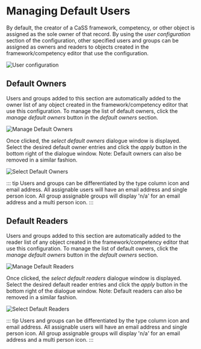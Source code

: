
# Managing Default Users

By default, the creator of a CaSS framework, competency, or other object is assigned as the sole owner of that record. By using the _user configuration_ section of the configuration, other specified users and groups can be assigned as owners and readers to objects created in the framework/competency editor that use the configuration.

![User configuration](/user-configuration.png)

## Default Owners

Users and groups added to this section are automatically added to the owner list of any object created in the framework/competency editor that use this configuration. To manage the list of default owners, click the _manage default owners_ button in the _default owners_ section.

 ![Manage Default Owners](/manage-default-owners.png)

Once clicked, the _select default owners_ dialogue window is displayed. Select the desired default owner entries and click the _apply_ button in the bottom right of the dialogue window. Note: Default owners can also be removed in a similar fashion.

 ![Select Default Owners](/select-default-owners.png)

::: tip
Users and groups can be differentiated by the type column icon and email address. All assignable users will have an email address and single person icon. All group assignable groups will display &#39;n/a&#39; for an email address and a multi person icon.
:::

## Default Readers

Users and groups added to this section are automatically added to the reader list of any object created in the framework/competency editor that use this configuration. To manage the list of default owners, click the _manage default owners_ button in the _default owners_ section.

![Manage Default Readers](/manage-default-readers.png)

Once clicked, the _select default readers_ dialogue window is displayed. Select the desired default reader entries and click the _apply_ button in the bottom right of the dialogue window. Note: Default readers can also be removed in a similar fashion.

![Select Default Readers](/select-default-readers.png)

::: tip
Users and groups can be differentiated by the type column icon and email address. All assignable users will have an email address and single person icon. All group assignable groups will display &#39;n/a&#39; for an email address and a multi person icon.
:::
